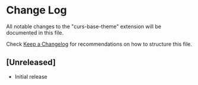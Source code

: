 # Change Log

All notable changes to the "curs-base-theme" extension will be documented in this file.

Check [Keep a Changelog](http://keepachangelog.com/) for recommendations on how to structure this file.

## [Unreleased]

- Initial release